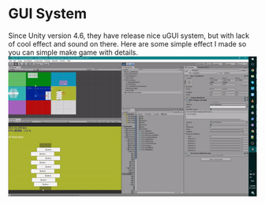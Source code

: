 # GUI System

Since Unity version 4.6, they have release nice uGUI system, but 
with lack of cool effect and sound on there. Here are some simple
effect I made so you can simple make game with details. 
<br/>
<img src="../../etc/GUI_system.gif"/>
